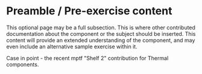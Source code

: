 
# Preamble / Pre-exercise content

This optional page may be a full subsection.
This is where other contributed documentation about the component or the subject should be inserted.
This content will provide an extended understanding of the component, and may even include an alternative
sample exercise within it.

Case in point - the recent mptf "Shelf 2" contribution for Thermal components.



